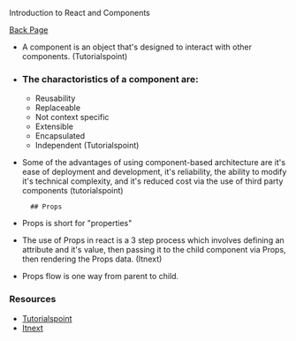 Introduction to React and Components

[Back Page](301-notes.md)

- A component is an object that's designed to interact with other components. (Tutorialspoint)

-  ### The charactoristics of a component are:
    - Reusability
    - Replaceable 
    - Not context specific
    - Extensible
    - Encapsulated
    - Independent
     (Tutorialspoint)



- Some of the advantages of using component-based architecture are
        it's ease of deployment and development, it's reliability, the ability to modify it's technical complexity, and it's reduced cost via the use of third party components (tutorialspoint)

        ## Props

- Props is short for "properties"
- The use of Props in react is a 3 step process which involves defining an attribute and it's value, then passing it to the child component via Props, then rendering the Props data. (Itnext)
- Props flow is one way from parent to child.

### Resources
- [Tutorialspoint](https://www.tutorialspoint.com/software_architecture_design/component_based_architecture.htm)
- [Itnext](https://itnext.io/what-is-props-and-how-to-use-it-in-react-da307f500da0)